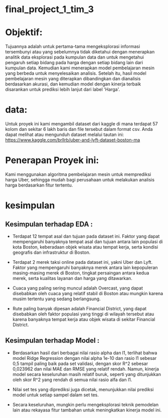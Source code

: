 # final_project_1_tim_3
# Objektif:

Tujuannya adalah untuk pertama-tama mengeksplorasi informasi tersembunyi atau yang sebelumnya tidak diketahui dengan menerapkan analitik data eksplorasi pada kumpulan data dan untuk mengetahui pengaruh setiap bidang pada harga dengan setiap bidang lain dari kumpulan data. Kemudian kami menerapkan model pembelajaran mesin yang berbeda untuk menyelesaikan analisis. Setelah itu, hasil model pembelajaran mesin yang diterapkan dibandingkan dan dianalisis berdasarkan akurasi, dan kemudian model dengan kinerja terbaik disarankan untuk prediksi lebih lanjut dari label 'Harga'.
# data:

Untuk proyek ini kami mengambil dataset dari kaggle di mana terdapat 57 kolom dan sekitar 6 lakh baris dan file tersebut dalam format csv. Anda dapat melihat atau mengunduh dataset melalui tautan ini: https://www.kaggle.com/brllrb/uber-and-lyft-dataset-boston-ma

# Penerapan Proyek ini:
Kami menggunakan algoritma pembelajaran mesin untuk memprediksi harga Uber, sehingga mudah bagi perusahaan untuk melakukan analisis harga berdasarkan fitur tertentu.

# kesimpulan
## Kesimpulan terhadap EDA :
* Terdapat 12 tempat asal dan tujuan pada dataset ini. Faktor yang dapat mempengaruhi banyaknya tempat asal dan tujuan antara lain populasi di kota Boston, keberadaan objek wisata atau tempat kerja, serta kondisi geografis dan infrastruktur di Boston.

* Terdapat 2 merek taksi online pada dataset ini, yakni Uber dan Lyft. Faktor yang mempengaruhi banyaknya merek antara lain kepopuleran masing-masing merek di Boston, tingkat persaingan antara kedua merek, serta kualitas layanan dan harga yang ditawarkan.

* Cuaca yang paling sering muncul adalah Overcast, yang dapat disebabkan oleh cuaca yang relatif stabil di Boston atau mungkin karena musim tertentu yang sedang berlangsung.

* Rute paling banyak dipesan adalah Financial District, yang dapat disebabkan oleh faktor populasi yang tinggi di wilayah tersebut atau karena banyaknya tempat kerja atau objek wisata di sekitar Financial District.
## Kesimpulan terhadap Model :
* Berdasarkan hasil dari berbagai nilai rasio alpha dan l1, terlihat bahwa model Ridge Regression dengan nilai alpha 1e-10 dan rasio l1 sebesar 0,5 tampil paling baik pada set validasi, dengan skor R^2 sebesar 0,023962 dan nilai MAE dan RMSE yang relatif rendah. Namun, kinerja model secara keseluruhan masih relatif buruk, seperti yang ditunjukkan oleh skor R^2 yang rendah di semua nilai rasio alfa dan l1.

* Nilai set tes yang diprediksi juga dicetak, menunjukkan nilai prediksi model untuk setiap sampel dalam set tes.

* Secara keseluruhan, mungkin perlu mengeksplorasi teknik pemodelan lain atau rekayasa fitur tambahan untuk meningkatkan kinerja model ini.
